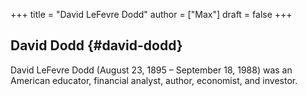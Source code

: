 +++
title = "David LeFevre Dodd"
author = ["Max"]
draft = false
+++

## David Dodd {#david-dodd}

David LeFevre Dodd (August 23, 1895 – September 18, 1988) was an American
educator, financial analyst, author, economist, and investor.
